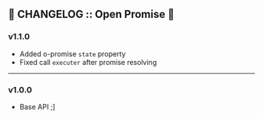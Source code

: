 📰 CHANGELOG :: Open Promise 👐
-------------------------------
<a name="start"></a>

### v1.1.0

- Added o-promise `state` property
- Fixed call `executer` after promise resolving

---

### v1.0.0

- Base API ;]
